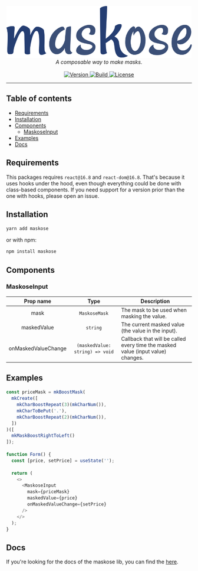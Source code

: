 <div align="center">
  <img alt="maskose" src="https://raw.githubusercontent.com/efreitasn/maskose/master/maskose-logo.png">
  <br />
  <em>A composable way to make masks.</em>
  <br />
  <br />
</div>

<div align="center">
  <a href="https://npmjs.com/package/maskose-react">
    <img
      alt="Version"
      src="https://img.shields.io/npm/v/maskose-react.svg"
    >
  </a>
  <a href="https://travis-ci.org/efreitasn/maskose">
    <img
      alt="Build"
      src="https://img.shields.io/travis/efreitasn/maskose.svg"
    >
  </a>
  <a href="https://github.com/efreitasn/maskose/blob/master/LICENSE">
    <img
      alt="License"
      src="https://img.shields.io/npm/l/maskose-react.svg"
    >
  </a>
</div>
</div>

---

## Table of contents
<!-- START doctoc generated TOC please keep comment here to allow auto update -->
<!-- DON'T EDIT THIS SECTION, INSTEAD RE-RUN doctoc TO UPDATE -->


- [Requirements](#requirements)
- [Installation](#installation)
- [Components](#components)
  - [MaskoseInput](#maskoseinput)
- [Examples](#examples)
- [Docs](#docs)

<!-- END doctoc generated TOC please keep comment here to allow auto update -->

## Requirements
This packages requires `react@16.8` and `react-dom@16.8`. That's because it uses hooks under the hood, even though everything could be done with class-based components. If you need support for a version prior than the one with hooks, please open an issue.

## Installation
```bash
yarn add maskose
```
or with npm:
```bash
npm install maskose
```

## Components

### MaskoseInput

| Prop name             | Type                              | Description                                                                        |
| :-------------------: | :-------------------------------: | ---------------------------------------------------------------------------------- |
| mask                  | `MaskoseMask`                     | The mask to be used when masking the value.                                        |
| maskedValue           | `string`                          | The current masked value (the value in the input).                                 |
| onMaskedValueChange   | `(maskedValue: string) => void`   | Callback that will be called every time the masked value (input value) changes.    |

## Examples

```typescript
const priceMask = mkBoostMask(
  mkCreate([
    mkCharBoostRepeat(3)(mkCharNum()),
    mkCharToBePut('.'),
    mkCharBoostRepeat(2)(mkCharNum()),
  ])
)([
  mkMaskBoostRightToLeft()
]);

function Form() {
  const [price, setPrice] = useState('');

  return (
    <>
      <MaskoseInput
        mask={priceMask}
        maskedValue={price}
        onMaskedValueChange={setPrice}
      />
    </>
  );
}
```

## Docs
If you're looking for the docs of the maskose lib, you can find the [here](https://github.com/efreitasn/maskose/tree/master/packages/maskose).